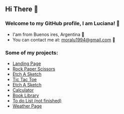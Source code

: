 ## Hi There 👋

### Welcome to my GitHub profile, I am Luciana! 🙂

- I'am from Buenos ires, Argentina 🚩
- You can contact me at: moralu1994@gmail.com 📧

### Some of my projects:

- [Landing Page](https://1uum.github.io/Landing-page/)
- [Rock Paper Scissors](https://1uum.github.io/Rock-Paper-Scissors/)
- [Etch A Sketch](https://1uum.github.io/etch-a-sketch/)
- [Tic Tac Toe](https://1uum.github.io/tic-tac-toe/)
- [Etch A Sketch](https://1uum.github.io/etch-a-sketch/)
- [Calculator](https://1uum.github.io/calculator/)
- [Book Library](https://1uum.github.io/my-library/)
- [To do List (not finished)](https://1uum.github.io/todo-list/)
- [Weather Page](https://1uum.github.io/weather-app/)